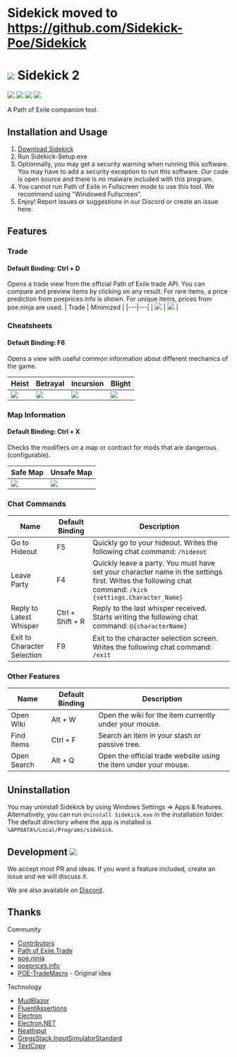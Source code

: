 # Sidekick moved to https://github.com/Sidekick-Poe/Sidekick

# [![](./docs/assets/images/orb_exalted.png)](#) Sidekick 2
[![](https://img.shields.io/github/v/release/domialex/sidekick?style=flat-square)](https://github.com/domialex/Sidekick/releases) [![](https://img.shields.io/github/downloads/domialex/Sidekick/total?style=flat-square)](https://github.com/domialex/Sidekick/releases) [![](https://img.shields.io/github/downloads-pre/domialex/Sidekick/latest/total?style=flat-square)](https://github.com/domialex/Sidekick/releases) [![](https://img.shields.io/discord/664252463188279300?color=%23738AD6&label=Discord&style=flat-square)](https://discord.gg/H4bg4GQ)

A Path of Exile companion tool.

## Installation and Usage
1. [Download Sidekick](https://github.com/domialex/Sidekick/releases)
2. Run Sidekick-Setup.exe
3. Optionnally, you may get a security warning when running this software. You may have to add a security exception to run this software. Our code is open source and there is no malware included with this program.
4. You cannot run Path of Exile in Fullscreen mode to use this tool. We recommend using "Windowed Fullscreen".
5. Enjoy! Report issues or suggestions in our Discord or create an issue here.

## Features
### Trade
#### Default Binding: Ctrl + D
Opens a trade view from the official Path of Exile trade API. You can compare and preview items by clicking on any result. For rare items, a price prediction from poeprices.info is shown. For unique items, prices from poe.ninja are used.
| Trade | Minimized |
|---|---|
| ![](./docs/assets/images/trade_maximized.png) | ![](./docs/assets/images/trade_minimized.png) |

### Cheatsheets
#### Default Binding: F6
Opens a view with useful common information about different mechanics of the game.

| Heist | Betrayal | Incursion | Blight |
|---|---|---|---|
| ![](./docs/assets/images/cheatsheets_heist.png) | ![](./docs/assets/images/cheatsheets_betrayal.png) | ![](./docs/assets/images/cheatsheets_incursion.png) | ![](./docs/assets/images/cheatsheets_blight.png) |

### Map Information
#### Default Binding: Ctrl + X
Checks the modifiers on a map or contract for mods that are dangerous (configurable).

| Safe Map | Unsafe Map |
|---|---|
| ![](./docs/assets/images/map_safe.png) | ![](./docs/assets/images/map_unsafe.png) |

### Chat Commands
| Name | Default Binding | Description |
|---|---|---|
| Go to Hideout | F5 | Quickly go to your hideout. Writes the following chat command: `/hideout` |
| Leave Party | F4 | Quickly leave a party. You must have set your character name in the settings first. Writes the following chat command: `/kick {settings.Character_Name}` |
| Reply to Latest Whisper | Ctrl + Shift + R | Reply to the last whisper received. Starts writing the following chat command: `@{characterName}` |
| Exit to Character Selection | F9 | Exit to the character selection screen. Writes the following chat command: `/exit` |

### Other Features
| Name | Default Binding | Description |
|---|---|---|
| Open Wiki | Alt + W | Open the wiki for the item currently under your mouse. |
| Find Items | Ctrl + F | Search an item in your stash or passive tree. |
| Open Search | Alt + Q | Open the official trade website using the item under your mouse. |

## Uninstallation
You may uninstall Sidekick by using Windows Settings => Apps & features. Alternatively, you can run `Uninstall Sidekick.exe` in the installation folder. The default directory where the app is installed is `%APPDATA%/Local/Programs/sidekick`.

## Development [![](https://img.shields.io/discord/664252463188279300?color=%23738AD6&label=Discord&style=flat-square)](https://discord.gg/H4bg4GQ)
We accept most PR and ideas. If you want a feature included, create an issue and we will discuss it.

We are also available on [Discord](https://discord.gg/H4bg4GQ).

## Thanks
Community
- [Contributors](https://github.com/domialex/Sidekick/graphs/contributors)
- [Path of Exile Trade](https://www.pathofexile.com/trade)
- [poe.ninja](https://poe.ninja/)
- [poeprices.info](https://www.poeprices.info/)
- [POE-TradeMacro](https://github.com/PoE-TradeMacro/POE-TradeMacro) - Original idea

Technology
- [MudBlazor](https://mudblazor.com/)
- [FluentAssertions](https://fluentassertions.com)
- [Electron](https://www.electronjs.org/)
- [Electron.NET](https://github.com/ElectronNET/Electron.NET/)
- [NeatInput](https://github.com/LegendaryB/NeatInput)
- [GregsStack.InputSimulatorStandard](https://github.com/GregsStack/InputSimulatorStandard)
- [TextCopy](https://github.com/CopyText/TextCopy)
